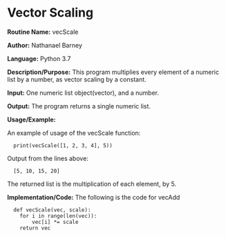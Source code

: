 # Vector Scaling

**Routine Name:**           vecScale

**Author:** Nathanael Barney

**Language:** Python 3.7

**Description/Purpose:** This program multiplies every element of a numeric list by a number, as vector scaling by a constant. 

**Input:** One numeric list object(vector), and a number.

**Output:** The program returns a single numeric list.

**Usage/Example:**

An example of usage of the vecScale function:

      print(vecScale([1, 2, 3, 4], 5))

Output from the lines above:

      [5, 10, 15, 20]


The returned list is the multiplication of each element, by 5.

**Implementation/Code:** The following is the code for vecAdd

      def vecScale(vec, scale):
        for i in range(len(vec)):
            vec[i] *= scale
        return vec

